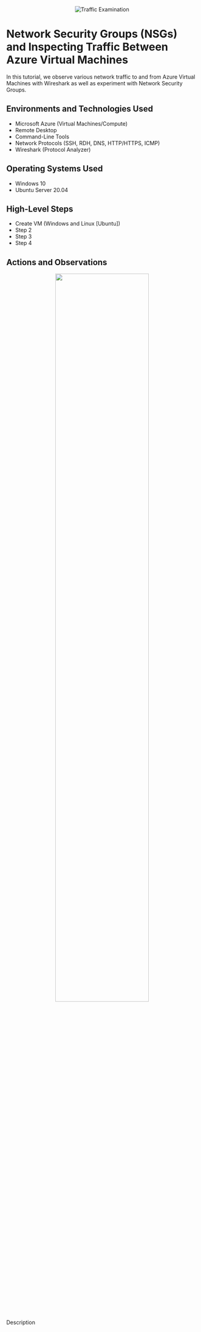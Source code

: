 <p align="center">
<img src="https://i.imgur.com/Ua7udoS.png" alt="Traffic Examination"/>
</p>

<h1>Network Security Groups (NSGs) and Inspecting Traffic Between Azure Virtual Machines</h1>
In this tutorial, we observe various network traffic to and from Azure Virtual Machines with Wireshark as well as experiment with Network Security Groups. <br />

<h2>Environments and Technologies Used</h2>

- Microsoft Azure (Virtual Machines/Compute)
- Remote Desktop
- Command-Line Tools
- Network Protocols (SSH, RDH, DNS, HTTP/HTTPS, ICMP)
- Wireshark (Protocol Analyzer)

<h2>Operating Systems Used </h2>

- Windows 10
- Ubuntu Server 20.04

<h2>High-Level Steps</h2>

- Create VM (Windows and Linux [Ubuntu])
- Step 2
- Step 3
- Step 4

<h2>Actions and Observations</h2>

<p align="center">
<img src="" height="70%" width="70%" alt=""/>
</p>
<p>
Description
</p>
<br />
